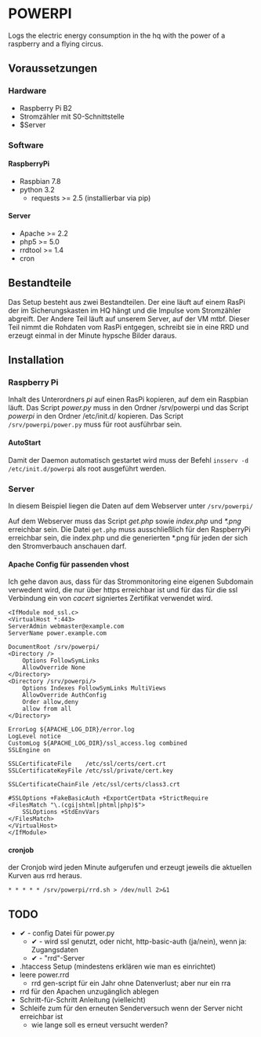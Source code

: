 # POWERPI
Logs the electric energy consumption in the hq with the power of a raspberry and a flying circus.

## Voraussetzungen

### Hardware
  * Raspberry Pi B2
  * Stromzähler mit S0-Schnittstelle
  * $Server
 
### Software

#### RaspberryPi
  * Raspbian 7.8
  * python 3.2
    * requests >= 2.5 (installierbar via pip)

#### Server
  * Apache >= 2.2
  * php5 >= 5.0
  * rrdtool >= 1.4
  * cron
  
## Bestandteile
Das Setup besteht aus zwei Bestandteilen. Der eine läuft auf einem RasPi der im Sicherungskasten im HQ hängt und die Impulse vom Stromzähler abgreift. Der Andere Teil läuft auf unserem Server, auf der VM mtbf. Dieser Teil nimmt die Rohdaten vom RasPi entgegen, schreibt sie in eine RRD und erzeugt einmal in der Minute hypsche Bilder daraus.

## Installation

### Raspberry Pi
Inhalt des Unterordners *pi* auf einen RasPi kopieren, auf dem ein Raspbian läuft. Das Script *power.py* muss in den Ordner /srv/powerpi und das Script *powerpi* in den Ordner /etc/init.d/ kopieren.
Das Script `/srv/powerpi/power.py` muss für root ausführbar sein.

#### AutoStart 

Damit der Daemon automatisch gestartet wird muss der Befehl `insserv -d /etc/init.d/powerpi` als root ausgeführt werden.

### Server
In diesem Beispiel liegen die Daten auf dem Webserver unter  `/srv/powerpi/`

Auf dem Webserver muss das Script *get.php* sowie *index.php* und *\*.png* erreichbar sein. Die Datei `get.php` muss ausschließlich für den RaspberryPi erreichbar sein, die index.php und die generierten *.png für jeden der sich den Stromverbauch anschauen darf. 

#### Apache Config für passenden vhost

Ich gehe davon aus, dass für das Strommonitoring eine eigenen Subdomain verwedent wird, die nur über https erreichbar ist und für das für die ssl Verbindung ein von *cacert* signiertes Zertifikat verwendet wird.

    <IfModule mod_ssl.c>
    <VirtualHost *:443>
	ServerAdmin webmaster@example.com
	ServerName power.example.com
	
	DocumentRoot /srv/powerpi/
	<Directory />
		Options FollowSymLinks
		AllowOverride None
	</Directory>
	<Directory /srv/powerpi/>
		Options Indexes FollowSymLinks MultiViews
		AllowOverride AuthConfig
		Order allow,deny
		allow from all
	</Directory>

	ErrorLog ${APACHE_LOG_DIR}/error.log
	LogLevel notice 
	CustomLog ${APACHE_LOG_DIR}/ssl_access.log combined
	SSLEngine on

	SSLCertificateFile    /etc/ssl/certs/cert.crt
	SSLCertificateKeyFile /etc/ssl/private/cert.key

	SSLCertificateChainFile /etc/ssl/certs/class3.crt

	#SSLOptions +FakeBasicAuth +ExportCertData +StrictRequire
	<FilesMatch "\.(cgi|shtml|phtml|php)$">
		SSLOptions +StdEnvVars
	</FilesMatch>
    </VirtualHost>
    </IfModule>

#### cronjob

der Cronjob wird jeden Minute aufgerufen und erzeugt jeweils die aktuellen Kurven aus rrd heraus.

    * * * * * /srv/powerpi/rrd.sh > /dev/null 2>&1

## TODO

  - ✔ - config Datei für power.py
      - ✔ - wird ssl genutzt, oder nicht, http-basic-auth (ja/nein), wenn ja: Zugangsdaten
      - ✔ - "rrd"-Server
  - .htaccess Setup (mindestens erklären wie man es einrichtet)
  - leere power.rrd
    - rrd gen-script für ein Jahr ohne Datenverlust; aber nur ein rra
  - rrd für den Apachen unzugänglich ablegen
  - Schritt-für-Schritt Anleitung (vielleicht)
  - Schleife zum für den erneuten Senderversuch wenn der Server nicht erreichbar ist
    - wie lange soll es erneut versucht werden?